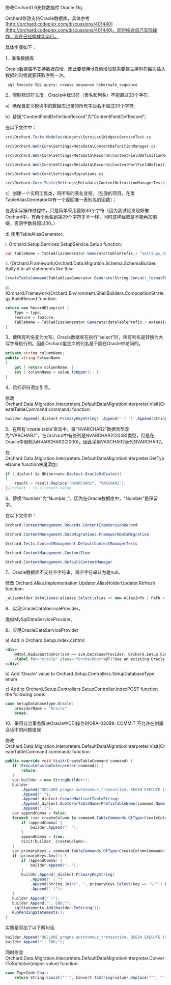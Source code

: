 修改Orchard1.6支持数据库 Oracle 11g.

Orchard修改支持Oracle数据库，具体参考[http://orchard.codeplex.com/discussions/401440](http://orchard.codeplex.com/discussions/401440)，同时结合自己实际操作，现在已经能成功运行。

具体步骤如下：

1、准备数据库

Orcale数据库不支持数据自增，因此要使用id自动增加就需要建立序列在每次插入数据的时候就要获取序列一次。

``` sql Execute SQL query: create sequence hibernate_sequence```

2、限制标识符长度。Oracle中标识符（表名和列名）不能超过30个字符。

a）确保自定义模块中的数据库记录的所有字段名不超过30个字符;

b）替换“ContentFieldDefinitionRecord”为“ContentFieldDefRecord”;

在以下文件中：

``` csharp
src\Orchard.Tests.Modules\Widgets\Services\WidgetsServiceTest.cs

src\Orchard.Web\Core\Settings\Metadata\ContentDefinitionManager.cs

src\Orchard.Web\Core\Settings\Metadata\Records\ContentFieldDefinitionRecord.cs

src\Orchard.Web\Core\Settings\Metadata\Records\ContentPartFieldDefinitionRecord.cs

src\Orchard.Web\Core\Settings\Migrations.cs

src\Orchard.Core.Tests\Settings\Metadata\ContentDefinitionManagerTests.cs
```

c）创建一个实用工具类，将所有的表名变短。（在我的项目，在类TableAliasGenerator中有一个返回唯一表别名的函数）；

在我实际操作过程中，只是简单采用截取30个字符（因为我试验发现好像Orchard中，有两个表名到第29个字符才不一样，同时这样截取是不能再加前缀，否则字数将超过30。）

d) 使用TableAliasGenerator。

i. Orchard.Setup.Services.SetupService.Setup function:

``` csharp
var tableName = TableAliasGenerator.Generate(tablePrefix + "Settings_ShellDescriptorRecord");
```

ii. (Orchard.Framework)Orchard.Data.Migration.Schema.SchemaBuilder. Aplly it in all statements like this:

``` csharp
CreateTableCommand(TableAliasGenerator.Generate(String.Concat(_formatPrefix(_featurePrefix), name)));
```

iii. (Orchard.Framework)Orchard.Environment.ShellBuilders.CompositionStrategy.BuildRecord function:

``` csharp
return new RecordBlueprint {
    Type = type,
    Feature = feature,
    TableName = TableAliasGenerator.Generate(dataTablePrefix + extensionName + '_' + type.Name);
}
```
    
3、使所有列名变为大写。Oracle数据库在执行“select”时，所有列名是转换为大写字母执行的。因此Orchard里定义的列名是不能在Oracle中访问的。

``` csharp
private string columnName;
public string ColumnName
{
    get { return columnName; }
    set { columnName = value.ToUpper(); }
}
```

4、给标识符添加引号。

修改Orchard.Data.Migration.Interpreters.DefaultDataMigrationInterpreter.Visit(CreateTableCommand command) function:

``` csharp
builder.Append(_dialect.PrimaryKeyString) .Append(" ( ") .Append(String.Join(", ", primaryKeys.Select(key => "\"" + key + "\"").ToArray())) .Append(" )");
```

5、在所有'create table'查询中，将“NVARCHAR2”数据类型改为“VARCHAR2”。在Orchard中有些列是NVARCHAR2(2048)类型，但是在Oracle中限制为NVARCHAR2(2000)，因此采用VARCHAR2替代NVARCHAR2。

在Orchard.Data.Migration.Interpreters.DefaultDataMigrationInterpreter.GetTypeName function末尾添加:

``` csharp
if (_dialect is NHibernate.Dialect.Oracle9iDialect)
{
    result = result.Replace("NVARCHAR2", "VARCHAR2");
}//result - is a return value
```
    
6、替换“Number”为“Number_”。因为在Oracle数据库中，“Number”是保留字。

在以下文件中：

``` csharp
Orchard.ContentManagement.Records.ContentItemVersionRecord

Orchard.ContentManagement.DataMigrations.FrameworkDataMigration

Orchard.Tests.ContentManagement.DefaultContentManagerTests

Orchard.ContentManagement.ContentItem

Orchard.ContentManagement.DefaultContentManager
```

7、Oracle数据库不支持空字符串，将空字符串认为是null。

修改 Orchard.Alias.Implementation.Updater.AliasHolderUpdater.Refresh function:

``` csharp
_aliasHolder.SetAliases(aliases.Select(alias => new AliasInfo { Path = alias.Item1 ?? string.Empty, Area = alias.Item2, RouteValues = alias.Item3 }));
```
    
8、实现OracleDataServiceProvider。

类似MySqlDataServiceProvider。	

9、应用OracleDataServiceProvider

a) Add in Orchard.Setup.Index.cshtml:

``` html
<div> 
    @Html.RadioButtonFor(svm => svm.DatabaseProvider, Orchard.Setup.Controllers.SetupDatabaseType.Oracle.ToString(), new { id = "oracle" }) 
    <label for="oracle" class="forcheckbox">@T("Use an existing Oracle database")</label> 
</div>
```

b) Add 'Oracle' value to Orchard.Setup.Controllers.SetupDatabaseType enum

c) Add to Orchard.Setup.Controllers.SetupController.IndexPOST function the following code:

``` csharp
case SetupDatabaseType.Oracle: 
    providerName = "Oracle"; 
    break;
```

10、采用自治事务解决Oracle中DDl操作时ORA-02089: COMMIT 不允许在附属会话中的问题错误

修改 Orchard.Data.Migration.Interpreters.DefaultDataMigrationInterpreter.Visit(CreateTableCommand command) function:

``` csharp
public override void Visit(CreateTableCommand command) {
   if (ExecuteCustomInterpreter(command)) {
       return;
   }
   var builder = new StringBuilder();
   builder
       .Append("DECLARE pragma autonomous_transaction; BEGIN EXECUTE immediate '")
       .Append(" ");
       .Append(_dialect.CreateMultisetTableString)
       .Append(_dialect.QuoteForTableName(PrefixTableName(command.Name.ToUpper())))
       .Append(" (");
   var appendComma = false;
   foreach (var createColumn in command.TableCommands.OfType<CreateColumnCommand>()) {
       if (appendComma) {
           builder.Append(", ");
       }
       appendComma = true;
       Visit(builder, createColumn);
   }
   var primaryKeys = command.TableCommands.OfType<CreateColumnCommand>().Where(ccc => ccc.IsPrimaryKey).Select(ccc => ccc.ColumnName);
   if (primaryKeys.Any()) {
       if (appendComma) {
           builder.Append(", ");
       }
       builder.Append(_dialect.PrimaryKeyString)
           .Append(" ( ")
           .Append(String.Join(", ", primaryKeys.Select(key => "\"" + key + "\"").ToArray()))
           .Append(" )");
   }
   builder.Append(" )");
   builder.Append("'; END;");
   _sqlStatements.Add(builder.ToString());
   RunPendingStatements();
}
```

实质是添加了以下两句话

``` csharp
builder.Append("DECLARE pragma autonomous_transaction; BEGIN EXECUTE immediate '");
builder.Append("'; END;");
```

同时修改Orchard.Data.Migration.Interpreters.DefaultDataMigrationInterpreter.ConvertToSqlValue(object value) function:

``` csharp
case TypeCode.Char:
    return String.Concat("''", Convert.ToString(value).Replace("'", "''"), "''");
```
